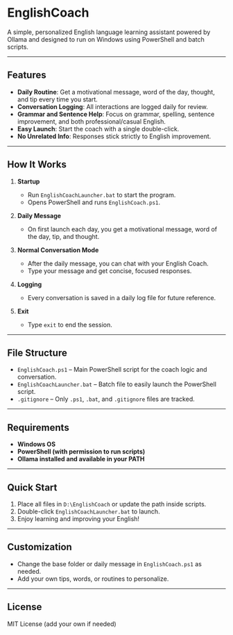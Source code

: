 # EnglishCoach

A simple, personalized English language learning assistant powered by Ollama and designed to run on Windows using PowerShell and batch scripts.

---

## Features

- **Daily Routine**: Get a motivational message, word of the day, thought, and tip every time you start.
- **Conversation Logging**: All interactions are logged daily for review.
- **Grammar and Sentence Help**: Focus on grammar, spelling, sentence improvement, and both professional/casual English.
- **Easy Launch**: Start the coach with a single double-click.
- **No Unrelated Info**: Responses stick strictly to English improvement.

---

## How It Works

1. **Startup**  
   - Run `EnglishCoachLauncher.bat` to start the program.
   - Opens PowerShell and runs `EnglishCoach.ps1`.

2. **Daily Message**  
   - On first launch each day, you get a motivational message, word of the day, tip, and thought.

3. **Normal Conversation Mode**  
   - After the daily message, you can chat with your English Coach.
   - Type your message and get concise, focused responses.

4. **Logging**  
   - Every conversation is saved in a daily log file for future reference.

5. **Exit**  
   - Type `exit` to end the session.

---

## File Structure

- `EnglishCoach.ps1` – Main PowerShell script for the coach logic and conversation.
- `EnglishCoachLauncher.bat` – Batch file to easily launch the PowerShell script.
- `.gitignore` – Only `.ps1`, `.bat`, and `.gitignore` files are tracked.

---

## Requirements

- **Windows OS**
- **PowerShell (with permission to run scripts)**
- **Ollama installed and available in your PATH**

---

## Quick Start

1. Place all files in `D:\EnglishCoach` or update the path inside scripts.
2. Double-click `EnglishCoachLauncher.bat` to launch.
3. Enjoy learning and improving your English!

---

## Customization

- Change the base folder or daily message in `EnglishCoach.ps1` as needed.
- Add your own tips, words, or routines to personalize.

---

## License

MIT License (add your own if needed)
